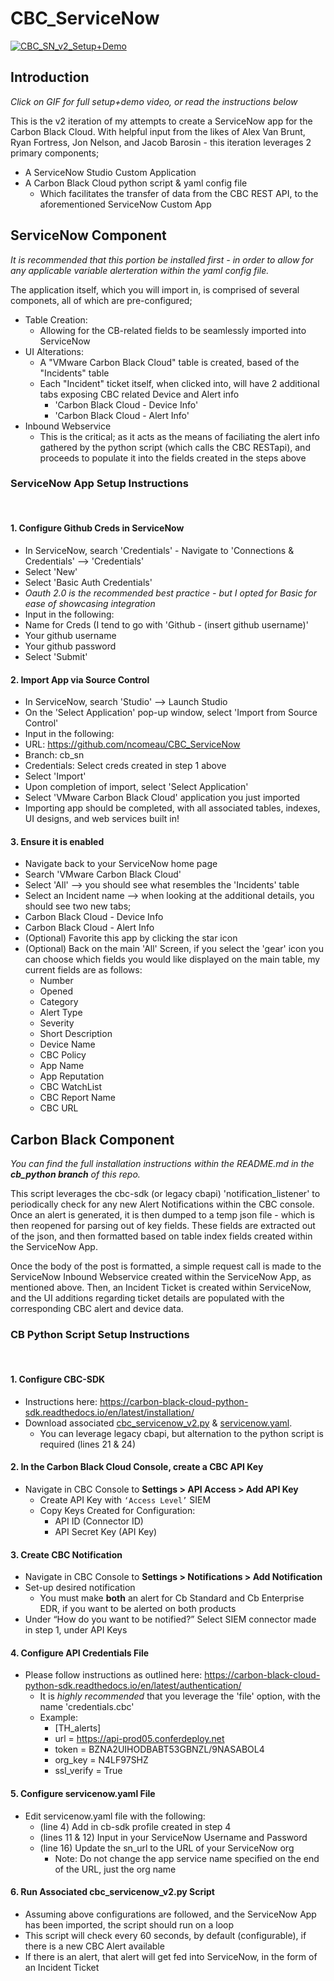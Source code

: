 # CBC_ServiceNow

[![CBC_SN_v2_Setup+Demo](https://j.gifs.com/K1PPDJ.gif)](https://youtu.be/GmKztot8LsU)
​

## Introduction

_Click on GIF for full setup+demo video, or read the instructions below_

This is the v2 iteration of my attempts to create a ServiceNow app for the Carbon Black Cloud. With helpful input from the likes of Alex Van Brunt, Ryan Fortress, Jon Nelson, and Jacob Barosin - this iteration leverages 2 primary components;
  * A ServiceNow Studio Custom Application 
  * A Carbon Black Cloud python script & yaml config file
    * Which facilitates the transfer of data from the CBC REST API, to the aforementioned ServiceNow Custom App
  
## ServiceNow Component

_It is recommended that this portion be installed first - in order to allow for any applicable variable alerteration within the yaml config file._

The application itself, which you will import in, is comprised of several componets, all of which are pre-configured;
  * Table Creation:
    * Allowing for the CB-related fields to be seamlessly imported into ServiceNow
  * UI Alterations:
    * A "VMware Carbon Black Cloud" table is created, based of the "Incidents" table
    * Each "Incident" ticket itself, when clicked into, will have 2 additional tabs exposing CBC related Device and Alert info
      * 'Carbon Black Cloud - Device Info'
      * 'Carbon Black Cloud - Alert Info'
  * Inbound Webservice
    * This is the critical; as it acts as the means of faciliating the alert info gathered by the python script (which calls the CBC RESTapi), and proceeds to populate it into the fields created in the steps above


### ServiceNow App Setup Instructions
​
#### 1. Configure Github Creds in ServiceNow
 * In ServiceNow, search 'Credentials' - Navigate to 'Connections & Credentials' --> 'Credentials'
 * Select 'New'
 * Select 'Basic Auth Credentials'
  * _Oauth 2.0 is the recommended best practice - but I opted for Basic for ease of showcasing integration_
 * Input in the following:
  * Name for Creds (I tend to go with 'Github - (insert github username)'
  * Your github username
  * Your github password
 * Select 'Submit'
 
#### 2. Import App via Source Control
 * In ServiceNow, search 'Studio' --> Launch Studio
 * On the 'Select Application' pop-up window, select 'Import from Source Control'
 * Input in the following:
  * URL: https://github.com/ncomeau/CBC_ServiceNow
  * Branch: cb_sn
  * Credentials: Select creds created in step 1 above
 * Select 'Import'
 * Upon completion of import, select 'Select Application'
 * Select 'VMware Carbon Black Cloud' application you just imported
 * Importing app should be completed, with all associated tables, indexes, UI designs, and web services built in!
 
#### 3. Ensure it is enabled
* Navigate back to your ServiceNow home page
* Search 'VMware Carbon Black Cloud'
 * Select 'All' --> you should see what resembles the 'Incidents' table
 * Select an Incident name --> when looking at the additional details, you should see two new tabs;
  * Carbon Black Cloud - Device Info
  * Carbon Black Cloud - Alert Info
 * (Optional) Favorite this app by clicking the star icon
 * (Optional) Back on the main 'All' Screen, if you select the 'gear' icon you can choose which fields you would like displayed on the main table, my current fields are as follows:
   * Number
   * Opened
   * Category
   * Alert Type
   * Severity
   * Short Description
   * Device Name
   * CBC Policy
   * App Name
   * App Reputation
   * CBC WatchList
   * CBC Report Name
   * CBC URL
    
## Carbon Black Component

_You can find the full installation instructions within the README.md in the **cb_python branch** of this repo._

This script leverages the cbc-sdk (or legacy cbapi) 'notification_listener' to periodically check for any new Alert Notifications within the CBC console. Once an alert is generated, it is then dumped to a temp json file - which is then reopened for parsing out of key fields. These fields are extracted out of the json, and then formatted based on table index fields created within the ServiceNow App.

Once the body of the post is formatted, a simple request call is made to the ServiceNow Inbound Webservice created within the ServiceNow App, as mentioned above. Then, an Incident Ticket is created within ServiceNow, and the UI additions regarding ticket details are populated with the corresponding CBC alert and device data.


### CB Python Script Setup Instructions
​
#### 1. Configure CBC-SDK  
 * Instructions here: https://carbon-black-cloud-python-sdk.readthedocs.io/en/latest/installation/
 * Download associated [cbc_servicenow_v2.py]() & [servicenow.yaml]().
    * You can leverage legacy cbapi, but alternation to the python script is required (lines 21 & 24) 
​
#### 2. In the Carbon Black Cloud Console, create a CBC API Key
 * Navigate in CBC Console to **Settings > API Access > Add API Key**
   * Create API Key with `‘Access Level’` SIEM
   * Copy Keys Created for Configuration:
      * API ID (Connector ID)
      * API Secret Key (API Key)
​
#### 3. Create CBC Notification
 * Navigate in CBC Console to **Settings > Notifications > Add Notification**
 * Set-up desired notification
   * You must make **both** an alert for Cb Standard and Cb Enterprise EDR, if you want to be alerted on both products
 * Under “How do you want to be notified?” Select SIEM connector made in step 1, under API Keys
​
#### 4. Configure API Credentials File
 * Please follow instructions as outlined here: https://carbon-black-cloud-python-sdk.readthedocs.io/en/latest/authentication/
   * It is _highly recommended_ that you leverage the 'file' option, with the name 'credentials.cbc'
   * Example:
      * [TH_alerts]
      * url = https://api-prod05.conferdeploy.net
      * token = BZNA2UIHODBABT53GBNZL/9NASABOL4
      * org_key = N4LF97SHZ
      * ssl_verify = True
​       
#### 5. Configure servicenow.yaml File
  * Edit servicenow.yaml file with the following:
    * (line 4) Add in cb-sdk profile created in step 4
    * (lines 11 & 12) Input in your ServiceNow Username and Password
    * (line 16) Update the sn_url to the URL of your ServiceNow org
      * Note: Do not change the app service name specified on the end of the URL, just the org name
 ​     
#### 6. Run Associated cbc_servicenow_v2.py Script
  * Assuming above configurations are followed, and the ServiceNow App has been imported, the script should run on a loop
  * This script will check every 60 seconds, by default (configurable), if there is a new CBC Alert available
  * If there is an alert, that alert will get fed into ServiceNow, in the form of an Incident Ticket     
​
